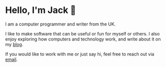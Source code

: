 # Hello, I'm Jack 👋

I am a computer programmer and writer from the UK. 

I like to make software that can be useful or fun for myself or others. I also enjoy exploring how computers and technology work, and write about it on my [blog](https://jacksmith.xyz).

If you would like to work with me or just say hi, feel free to reach out via [email](mailto:jacksmithxyz@protonmail.com).
